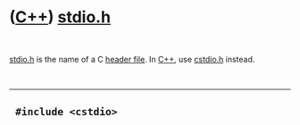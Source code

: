 



 

 

 

 

 

([C++](Cpp.htm)) [stdio.h](CppStdioH.htm)
=========================================

 

[stdio.h](CppStdioH.htm) is the name of a C [header
file](CppHeaderFile.htm). In [C++](Cpp.htm), use
[cstdio.h](CppCstdioH.htm) instead.

 

  ----------------------
  ` #include <cstdio>`
  ----------------------

 

 

 

 

 





 



